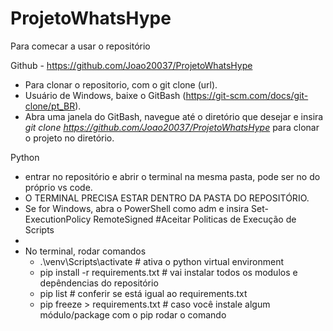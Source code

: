 # ProjetoWhatsHype


Para comecar a usar o repositório

Github - https://github.com/Joao20037/ProjetoWhatsHype

  - Para clonar o repositorio, com o git clone (url).
  - Usuário de Windows, baixe o GitBash (https://git-scm.com/docs/git-clone/pt_BR).
  - Abra uma janela do GitBash, navegue até o diretório que desejar e insira *git clone https://github.com/Joao20037/ProjetoWhatsHype* para clonar o projeto no diretório.

Python 

  - entrar no repositório e abrir o terminal na mesma pasta, pode ser no do próprio vs code.
  - O TERMINAL PRECISA ESTAR DENTRO DA PASTA DO REPOSITÓRIO.
  - Se for Windows, abra o PowerShell como adm e insira Set-ExecutionPolicy RemoteSigned #Aceitar Politicas de Execução de Scripts
  - 
  - No terminal, rodar comandos
    - .\venv\Scripts\activate # ativa o python virtual environment 
    - pip install -r requirements.txt # vai instalar todos os modulos e depêndencias do repositório
    - pip list # conferir se está igual ao requirements.txt
    - pip freeze > requirements.txt # caso você instale algum módulo/package com o pip rodar o comando      
